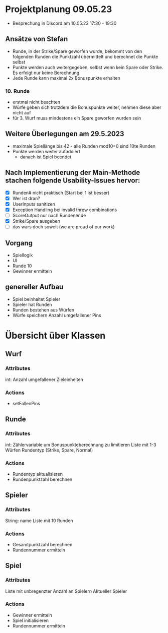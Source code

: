# Projektplanung 09.05.23

- Besprechung in Discord am 10.05.23 17:30 - 19:30

## Ansätze von Stefan

- Runde, in der Strike/Spare geworfen wurde, bekommt von den folgenden Runden die Punktzahl übermittelt und berechnet die Punkte selbst
- Punkte werden auch weitergegeben, selbst wenn kein Spare oder Strike. Es erfolgt nur keine Berechnung
- Jede Runde kann maximal 2x Bonuspunkte erhalten

### 10. Runde

- erstmal nicht beachten
- Würfe geben sich trotzdem die Bonuspunkte weiter, nehmen diese aber nicht auf
- für 3. Wurf muss mindestens ein Spare geworfen wurden sein

## Weitere Überlegungen am 29.5.2023
- maximale Spiellänge bis 42 - alle Runden mod10=0 sind 10te Runden
- Punkte werden weiter aufaddiert
  - danach ist Spiel beendet

## Nach Implementierung der Main-Methode stachen folgende Usability-Issues hervor:
- [x] Runden# nicht praktisch (Start bei 1 ist besser)
- [x] Wer ist dran?
- [x] UserInputs sanitizen
- [x] Exception Handling bei invalid throw combinations
- [ ] ScoreOutput nur nach Rundenende
- [x] Strike/Spare ausgeben
- [ ] das wars doch soweit (we are proud of our work)

## Vorgang
- Spiellogik
- UI
- Runde 10
- Gewinner ermitteln

## genereller Aufbau

- Spiel beinhaltet Spieler
- Spieler hat Runden
- Runden bestehen aus Würfen
- Würfe speichern Anzahl umgefallener Pins

# Übersicht über Klassen

## Wurf
### Attributes
int: Anzahl umgefallener Zieleinheiten
### Actions
- setFallenPins

## Runde
### Attributes
int: Zählervariable um Bonuspunkteberechnung zu limitieren
Liste mit 1-3 Würfen
Rundentyp (Strike, Spare, Normal)
### Actions
- Rundentyp aktualisieren
- Rundenpunktzahl berechnen

## Spieler
### Attributes
String: name
Liste mit 10 Runden
### Actions
- Gesamtpunktzahl berechnen
- Rundennummer ermitteln

## Spiel
### Attributes
Liste mit unbregenzter Anzahl an Spielern
Aktueller Spieler

### Actions
- Gewinner ermitteln
- Spiel initialisieren
- Rundennummer ermitteln


